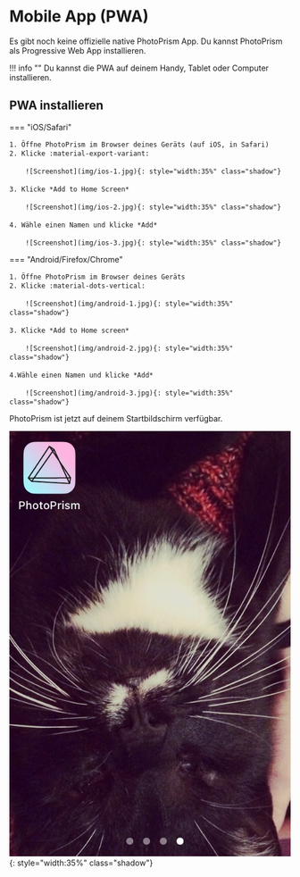 # Mobile App (PWA) #

Es gibt noch keine offizielle native PhotoPrism App. Du kannst PhotoPrism als Progressive Web App installieren.

!!! info ""
    Du kannst die PWA auf deinem Handy, Tablet oder Computer installieren.

## PWA installieren
=== "iOS/Safari"

    1. Öffne PhotoPrism im Browser deines Geräts (auf iOS, in Safari)
    2. Klicke :material-export-variant:

        ![Screenshot](img/ios-1.jpg){: style="width:35%" class="shadow"}

    3. Klicke *Add to Home Screen*

        ![Screenshot](img/ios-2.jpg){: style="width:35%" class="shadow"}

    4. Wähle einen Namen und klicke *Add*

        ![Screenshot](img/ios-3.jpg){: style="width:35%" class="shadow"}

=== "Android/Firefox/Chrome"

    1. Öffne PhotoPrism im Browser deines Geräts
    2. Klicke :material-dots-vertical:

        ![Screenshot](img/android-1.jpg){: style="width:35%" class="shadow"} 

    3. Klicke *Add to Home screen*

        ![Screenshot](img/android-2.jpg){: style="width:35%" class="shadow"}

    4.Wähle einen Namen und klicke *Add*

        ![Screenshot](img/android-3.jpg){: style="width:35%" class="shadow"}


PhotoPrism ist jetzt auf deinem Startbildschirm verfügbar.

![Screenshot](img/ios-4.jpg){: style="width:35%" class="shadow"}
